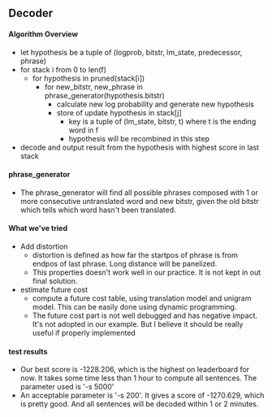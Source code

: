 ## Decoder

#### Algorithm Overview
* let hypothesis be a tuple of (logprob, bitstr, lm_state, predecessor, phrase)
* for stack i from 0 to len(f)
    * for hypothesis in pruned(stack[i])
        * for new_bitstr, new_phrase in phrase_generator(hypothesis.bitstr)
            * calculate new log probability and generate new hypothesis
            * store of update hypothesis in stack[j]
                * key is a tuple of (lm_state, bitstr, t) where t is the ending word in f
                * hypothesis will be recombined in this step
* decode and output result from the hypothesis with highest score in last stack


#### phrase_generator
* The phrase_generator will find all possible phrases composed with 1 or more consecutive untranslated word and new bitstr, given the old bitstr which tells which word hasn't been translated.

#### What we've tried
* Add distortion
    * distortion is defined as how far the startpos of phrase is from endpos of last phrase. Long distance will be panelized.
    * This properties doesn't work well in our practice. It is not kept in out final solution.
* estimate future cost
    * compute a future cost table, using translation model and unigram model. This can be easily done using dynamic programming.
    * The future cost part is not well debugged and has negative impact. It's not adopted in our example. But I believe it should be really useful if properly implemented

#### test results
* Our best score is -1228.206, which is the highest on leaderboard for now. It takes some time less than 1 hour to compute all sentences. The parameter used is '-s 5000'
* An acceptable parameter is '-s 200'. It gives a score of -1270.629, which is pretty good. And all sentences will be decoded within 1 or 2 minutes.
